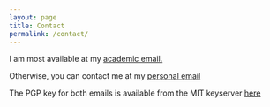 ```yaml
---
layout: page
title: Contact
permalink: /contact/
---
```


I am most available at my [academic email.](mailto:Andrew.Nicolalde.2016@live.rhul.ac.uk)

Otherwise, you can contact me at my [personal email](mailto:andrew.nicolalde@gmail.com)

The PGP key for both emails is available from the MIT keyserver [here](https://pgp.mit.edu/pks/lookup?op=vindex&search=0x4BAD3BCD754CBBE3)
